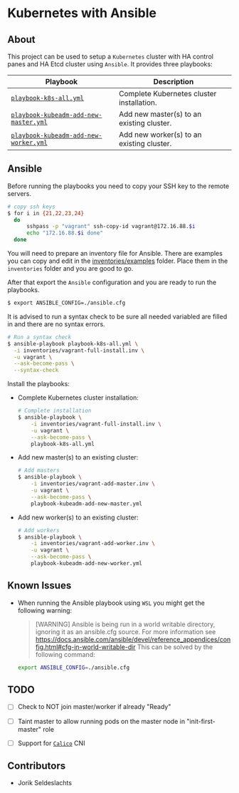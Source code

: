 # Kubernetes with Ansible


## About
This project can be used to setup a `Kubernetes` cluster with HA control panes and HA Etcd cluster using `Ansible`.
It provides three playbooks:

| Playbook | Description |
|---|---|
| [`playbook-k8s-all.yml`](./playbook-k8s-all.yml)                               | Complete Kubernetes cluster installation. |
| [`playbook-kubeadm-add-new-master.yml`](./playbook-kubeadm-add-new-master.yml) | Add new master(s) to an existing cluster. |
| [`playbook-kubeadm-add-new-worker.yml`](./playbook-kubeadm-add-new-worker.yml) | Add new worker(s) to an existing cluster. |


## Ansible
Before running the playbooks you need to copy your SSH key to the remote servers.
```sh
# copy ssh keys
$ for i in {21,22,23,24}
  do
      sshpass -p "vagrant" ssh-copy-id vagrant@172.16.88.$i
      echo "172.16.88.$i done"
  done
```

You will need to prepare an inventory file for Ansible. There are examples you can copy and edit in the [inventories/examples](./inventories/examples/) folder.
Place them in the `inventories` folder and you are good to go.

After that export the `Ansible` configuration and you are ready to run the playbooks.
```sh
$ export ANSIBLE_CONFIG=./ansible.cfg
```

It is advised to run a syntax check to be sure all needed variabled are filled in and there are no syntax errors.
```sh
# Run a syntax check
$ ansible-playbook playbook-k8s-all.yml \
  -i inventories/vagrant-full-install.inv \
  -u vagrant \
  --ask-become-pass \
  --syntax-check
```

Install the playbooks:
- Complete Kubernetes cluster installation:
  ```sh
  # Complete installation
  $ ansible-playbook \
      -i inventories/vagrant-full-install.inv \
      -u vagrant \
      --ask-become-pass \
      playbook-k8s-all.yml
  ```
- Add new master(s) to an existing cluster:
  ```sh
  # Add masters
  $ ansible-playbook \
      -i inventories/vagrant-add-master.inv \
      -u vagrant \
      --ask-become-pass \
      playbook-kubeadm-add-new-master.yml
  ```
- Add new worker(s) to an existing cluster:
  ```sh
  # Add workers
  $ ansible-playbook \
      -i inventories/vagrant-add-worker.inv \
      -u vagrant \
      --ask-become-pass \
      playbook-kubeadm-add-new-worker.yml
  ```



## Known Issues
- When running the Ansible playbook using `WSL` you might get the following warning:
  > [WARNING] Ansible is being run in a world writable directory, ignoring it as an ansible.cfg source. For more information see https://docs.ansible.com/ansible/devel/reference_appendices/config.html#cfg-in-world-writable-dir
  This can be solved by the following command:
  ```sh
  export ANSIBLE_CONFIG=./ansible.cfg
  ```


## TODO
- [ ] Check to NOT join master/worker if already "Ready"
- [ ] Taint master to allow running pods on the master node in "init-first-master" role
- [ ] Support for [`Calico`](https://docs.projectcalico.org/) CNI


## Contributors
- Jorik Seldeslachts